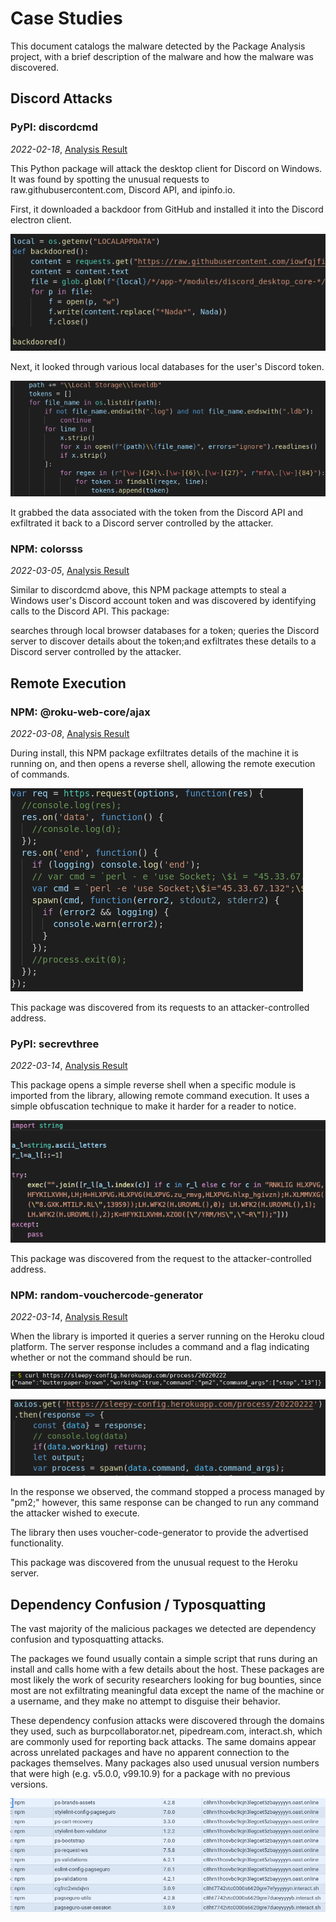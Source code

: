 # Case Studies

This document catalogs the malware detected by the Package Analysis project, with a brief description of the malware and how the malware was discovered.

## Discord Attacks

### PyPI: discordcmd

*2022-02-18*, [Analysis Result](https://storage.googleapis.com/ossf-malware-analysis-results/pypi/discordcmd/0.0.2.json)

This Python package will attack the desktop client for Discord on Windows. It was found by spotting the unusual requests to raw.githubusercontent.com, Discord API, and ipinfo.io.

First, it downloaded a backdoor from GitHub and installed it into the Discord electron client.

![Code from malware installing backdoor into Discord client](images/pypi_discordcmd_1.png)

Next, it looked through various local databases for the user's Discord token.

![Code from malware scanning local dbs for Discord tokens](images/pypi_discordcmd_2.png)

It grabbed the data associated with the token from the Discord API  and exfiltrated it back to a Discord server controlled by the attacker.

### NPM: colorsss

*2022-03-05*, [Analysis Result](https://storage.googleapis.com/ossf-malware-analysis-results/npm/colorsss/0.0.2.json)

Similar to discordcmd above, this NPM package attempts to steal a Windows user's Discord account token and was discovered by identifying calls to the Discord API. This package:

searches through local browser databases for a token;
queries the Discord server to discover details about the token;and exfiltrates these details to a Discord server controlled by the attacker.

## Remote Execution

### NPM: @roku-web-core/ajax

*2022-03-08*, [Analysis Result](https://storage.googleapis.com/ossf-malware-analysis-results/npm/%40roku-web-core/ajax/1.100000000000003.100000000000003.json)

During install, this NPM package exfiltrates details of the machine it is running on, and then opens a reverse shell, allowing the remote execution of commands.

![](images/npm_roku_web_core-ajax_1.png)

This package was discovered from its requests to an attacker-controlled address.

### PyPI: secrevthree

*2022-03-14*, [Analysis Result](https://storage.googleapis.com/ossf-malware-analysis-results/pypi/secrevthree/0.0.2.json)

This package opens a simple reverse shell when a specific module is imported from the library, allowing remote command execution. It uses a simple obfuscation technique to make it harder for a reader to notice.

![](images/pypi_secrevthree_1.png)

This package was discovered from the request to the attacker-controlled address.

### NPM: random-vouchercode-generator

*2022-03-14*, [Analysis Result](https://storage.googleapis.com/ossf-malware-analysis-results/npm/random-vouchercode-generator/1.0.3.json)

When the library is imported it queries a server running on the Heroku cloud platform. The server response includes a command and a flag indicating whether or not the command should be run.

![](images/npm_random_vouchercode-generator_1.png)

![](images/npm_random_vouchercode-generator_2.png)

In the response we observed, the command stopped a process managed by "pm2;" however, this same response can be changed to run any command the attacker wished to execute.

The library then uses voucher-code-generator to provide the advertised functionality.

This package was discovered from the unusual request to the Heroku server.

## Dependency Confusion / Typosquatting

The vast majority of the malicious packages we detected are dependency confusion and typosquatting attacks.

The packages we found usually contain a simple script that runs during an install and calls home with a few details about the host. These packages are most likely the work of security researchers looking for bug bounties, since most are not exfiltrating meaningful data except the name of the machine or a username, and they make no attempt to disguise their behavior.

These dependency confusion attacks were discovered through the domains they used, such as burpcollaborator.net, pipedream.com, interact.sh, which are commonly used for reporting back attacks. The same domains appear across unrelated packages and have no apparent connection to the packages themselves. Many packages also used unusual version numbers that were high (e.g. v5.0.0, v99.10.9) for a package with no previous versions.
  
![](images/npm_depconf-typosquat_1.png)